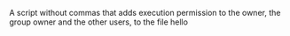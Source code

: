  A script without commas that adds execution permission to the owner, the group owner and the other users, to the file hello
